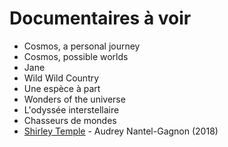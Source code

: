 # Documentaires à voir

- Cosmos, a personal journey
- Cosmos, possible worlds
- Jane
- Wild Wild Country
- Une espèce à part
- Wonders of the universe
- L'odyssée interstellaire
- Chasseurs de mondes
- [Shirley Temple](https://www.tenk.fr/les-films-de-l-uqam/shirley-temple.html) -  Audrey Nantel-Gagnon (2018)
